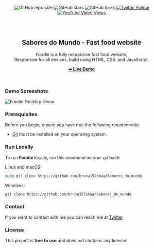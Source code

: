 <div align="center">
  
  ![GitHub repo size](https://img.shields.io/github/repo-size/codewithsadee/foodie)
  ![GitHub stars](https://img.shields.io/github/stars/codewithsadee/foodie?style=social)
  ![GitHub forks](https://img.shields.io/github/forks/codewithsadee/foodie?style=social)
[![Twitter Follow](https://img.shields.io/twitter/follow/codewithsadee_?style=social)](https://twitter.com/intent/follow?screen_name=codewithsadee_)
  [![YouTube Video Views](https://img.shields.io/youtube/views/5XnX83goEZo?style=social)](https://youtu.be/5XnX83goEZo)

  <br />
  <br />

  <h2 align="center">Sabores do Mundo - Fast food website</h2>

  Foodie is a fully responsive fast food website, <br />Responsive for all devices, build using HTML, CSS, and JavaScript.

  <a href="https://github.com/bruna15limaa/Sabores_do_mundo"><strong>➥ Live Demo</strong></a>

</div>

<br />

### Demo Screeshots

![Foodie Desktop Demo](./readme-images/desktop.png "Desktop Demo")

### Prerequisites

Before you begin, ensure you have met the following requirements:

* [Git](https://git-scm.com/downloads "Download Git") must be installed on your operating system.

### Run Locally

To run **Foodie** locally, run this command on your git bash:

Linux and macOS:

```bash
sudo git clone https://github.com/bruna15limaa/Sabores_do_mundo
```

Windows:

```bash
git clone https://github.com/bruna15limaa/Sabores_do_mundo
```

### Contact

If you want to contact with me you can reach me at [Twitter](https://www.twitter.com/bruna15lima).

### License

This project is **free to use** and does not contains any license.
